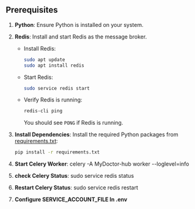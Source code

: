 
## **Prerequisites**
1. **Python**: Ensure Python is installed on your system.
2. **Redis**: Install and start Redis as the message broker.
   - Install Redis:
     ```bash
     sudo apt update
     sudo apt install redis
     ```
   - Start Redis:
     ```bash
     sudo service redis start
     ```
   - Verify Redis is running:
     ```bash
     redis-cli ping
     ```
     You should see `PONG` if Redis is running.

3. **Install Dependencies**:
   Install the required Python packages from [requirements.txt](http://_vscodecontentref_/0):
   ```bash
   pip install -r requirements.txt

4. **Start Celery Worker**:
    celery -A MyDoctor-hub worker --loglevel=info

5. **check Celery Status**:
    sudo service redis status

6. **Restart Celery Status**:
    sudo service redis restart

7. **Configure SERVICE_ACCOUNT_FILE In .env**

